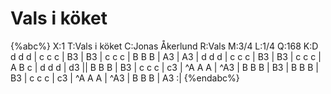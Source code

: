 # Vals i köket

{%abc%}
X:1
T:Vals i köket
C:Jonas Åkerlund
R:Vals
M:3/4
L:1/4
Q:168
K:D
d d d | c c c | B3 | B3 | c c c | B B B | A3 | A3 |
d d d | c c c | B3 | B3 | c c c | A B c | d d d | d3 ||
B B B | B3 | c c c | c3 | ^A A A | ^A3 | B B B | B3 |
B B B | B3 | c c c | c3 | ^A A A | ^A3 | B B B | A3 :|
{%endabc%}
